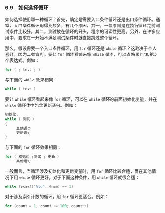 ### 6.9　如何选择循环

如何选择使用哪一种循环？首先，确定是需要入口条件循环还是出口条件循环。通常，入口条件循环用得比较多，有几个原因。其一，一般原则是在执行循环之前测试条件比较好。其二，测试放在循环的开头，程序的可读性更高。另外，在许多应用中，要求在一开始不满足测试条件时就直接跳过整个循环。

那么，假设需要一个入口条件循环，用 `for` 循环还是 `while` 循环？这取决于个人喜好，因为二者皆可。要让 `for` 循环看起来像 `while` 循环，可以省略第1个和第3个表达式。例如：

```c
for ( ; test ; )

```

与下面的 `while` 效果相同：

```c
while ( test )
```

要让 `while` 循环看起来像 `for` 循环，可以在 `while` 循环的前面初始化变量，并在 `while` 循环体中包含更新语句。例如：

```c
初始化;
while ( 测试 )
{
     其他语句
     更新语句
}
```

与下面的 `for` 循环效果相同：

```c
for ( 初始化 ;测试 ; 更新 )
     其他语句
```

一般而言，当循环涉及初始化和更新变量时，用 `for` 循环比较合适，而在其他情况下用 `while` 循环更好。对于下面这种条件，用 `while` 循环就很合适：

```c
while (scanf("%ld", &num) == 1)
```

对于涉及索引计数的循环，用 `for` 循环更适合。例如：

```c
for (count = 1; count <= 100; count++)
```

